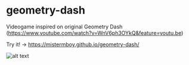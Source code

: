 # geometry-dash
Videogame inspired on original Geometry Dash (https://www.youtube.com/watch?v=WnV6ph3OYkQ&feature=youtu.be)

Try it! -> https://mistermboy.github.io/geometry-dash/

![alt text](https://raw.githubusercontent.com/mistermboy/geometry-dash/master/res/portada.png)
